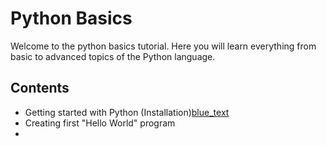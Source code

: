 # Python Basics

Welcome to the python basics tutorial. Here you will learn everything from basic to advanced topics of the Python language.

## Contents
- Getting started with Python (Installation)[blue_text](https://github.com/tejalal/python/wiki/Getting-started-with-Python)
- Creating first "Hello World" program
- 
